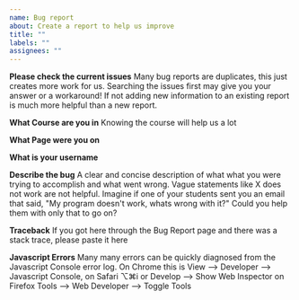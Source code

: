 ```yaml
---
name: Bug report
about: Create a report to help us improve
title: ""
labels: ""
assignees: ""
---
```


**Please check the current issues** Many bug reports are duplicates, this just creates more work for us. Searching the issues first may give you your answer or a workaround! If not adding new information to an existing report is much more helpful than a new report.

**What Course are you in**
Knowing the course will help us a lot

**What Page were you on**

**What is your username**

**Describe the bug**
A clear and concise description of what what you were trying to accomplish and what went wrong. Vague statements like X does not work are not helpful. Imagine if one of your students sent you an email that said, "My program doesn't work, whats wrong with it?" Could you help them with only that to go on?

**Traceback**
If you got here through the Bug Report page and there was a stack trace, please paste it here

**Javascript Errors**
Many many errors can be quickly diagnosed from the Javascript Console error log. On Chrome this is View --> Developer --> Javascript Console, on Safari ⌥⌘i or Develop --> Show Web Inspector on Firefox Tools --> Web Developer --> Toggle Tools
